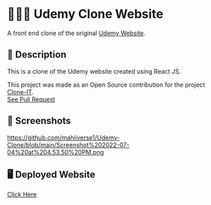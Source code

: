 # 👩🏻‍💻 Udemy Clone Website

A front end clone of the original [Udemy Website](https://www.udemy.com/).

## 📝 Description

This is a clone of the Udemy website created using React JS.

This project was made as an Open Source contribution for the project [Clone-IT](https://github.com/Rayman-Sodhi/Clone-IT). <br>
[See Pull Request](https://github.com/Rayman-Sodhi/Clone-IT/pull/569)

## 📸 Screenshots

https://github.com/mahiiverse1/Udemy-Clone/blob/main/Screenshot%202022-07-04%20at%204.53.50%20PM.png

## 🖥️ Deployed Website

[Click Here](https://udemy-clone-mahiiverse1.netlify.app/)

